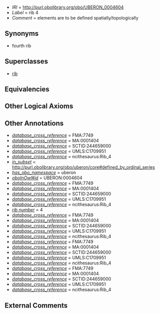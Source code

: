  * *IRI* = http://purl.obolibrary.org/obo/UBERON_0004604
 * *Label* = rib 4
 * *Comment* = elements are to be defined spatially/topologically

## Synonyms

 * fourth rib

## Superclasses

 * [rib](../../UBERON/28/UBERON_0002228.md)

## Equivalencies


## Other Logical Axioms


## Other Annotations

 * *[database_cross_reference](../../ef/oboInOwl#hasDbXref.md)* = FMA:7749
 * *[database_cross_reference](../../ef/oboInOwl#hasDbXref.md)* = MA:0001404
 * *[database_cross_reference](../../ef/oboInOwl#hasDbXref.md)* = SCTID:244659000
 * *[database_cross_reference](../../ef/oboInOwl#hasDbXref.md)* = UMLS:C1709951
 * *[database_cross_reference](../../ef/oboInOwl#hasDbXref.md)* = ncithesaurus:Rib_4
 * *[in_subset](../../et/oboInOwl#inSubset.md)* = http://purl.obolibrary.org/obo/uberon/core#defined_by_ordinal_series
 * *[has_obo_namespace](../../ce/oboInOwl#hasOBONamespace.md)* = uberon
 * *[oboInOwl#id](../../id/oboInOwl#id.md)* = UBERON:0004604
 * *[database_cross_reference](../../ef/oboInOwl#hasDbXref.md)* = FMA:7749
 * *[database_cross_reference](../../ef/oboInOwl#hasDbXref.md)* = MA:0001404
 * *[database_cross_reference](../../ef/oboInOwl#hasDbXref.md)* = SCTID:244659000
 * *[database_cross_reference](../../ef/oboInOwl#hasDbXref.md)* = UMLS:C1709951
 * *[database_cross_reference](../../ef/oboInOwl#hasDbXref.md)* = ncithesaurus:Rib_4
 * *[rib number](../../UBPROP/06/UBPROP_0000106.md)* = 4
 * *[database_cross_reference](../../ef/oboInOwl#hasDbXref.md)* = FMA:7749
 * *[database_cross_reference](../../ef/oboInOwl#hasDbXref.md)* = MA:0001404
 * *[database_cross_reference](../../ef/oboInOwl#hasDbXref.md)* = SCTID:244659000
 * *[database_cross_reference](../../ef/oboInOwl#hasDbXref.md)* = UMLS:C1709951
 * *[database_cross_reference](../../ef/oboInOwl#hasDbXref.md)* = ncithesaurus:Rib_4
 * *[database_cross_reference](../../ef/oboInOwl#hasDbXref.md)* = FMA:7749
 * *[database_cross_reference](../../ef/oboInOwl#hasDbXref.md)* = MA:0001404
 * *[database_cross_reference](../../ef/oboInOwl#hasDbXref.md)* = SCTID:244659000
 * *[database_cross_reference](../../ef/oboInOwl#hasDbXref.md)* = UMLS:C1709951
 * *[database_cross_reference](../../ef/oboInOwl#hasDbXref.md)* = ncithesaurus:Rib_4
 * *[database_cross_reference](../../ef/oboInOwl#hasDbXref.md)* = FMA:7749
 * *[database_cross_reference](../../ef/oboInOwl#hasDbXref.md)* = MA:0001404
 * *[database_cross_reference](../../ef/oboInOwl#hasDbXref.md)* = SCTID:244659000
 * *[database_cross_reference](../../ef/oboInOwl#hasDbXref.md)* = UMLS:C1709951
 * *[database_cross_reference](../../ef/oboInOwl#hasDbXref.md)* = ncithesaurus:Rib_4

## External Comments

